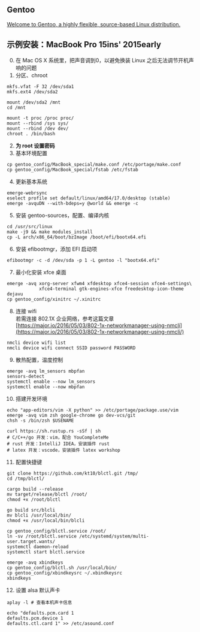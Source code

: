 ## Gentoo
[Welcome to Gentoo, a highly flexible, source-based Linux distribution.](https://gentoo.org/)

## 示例安装：MacBook Pro 15ins' 2015early 
0. 在 Mac OS X 系统里，把声音调到0，以避免换装 Linux 之后无法调节开机声响的问题
1. 分区、chroot
```
mkfs.vfat -F 32 /dev/sda1
mkfs.ext4 /dev/sda2

mount /dev/sda2 /mnt
cd /mnt

mount -t proc /proc proc/
mount --rbind /sys sys/
mount --rbind /dev dev/
chroot . /bin/bash
```
2. **为 root 设置密码**
3. 基本环境配置
```
cp gentoo_config/MacBook_special/make.conf /etc/portage/make.conf
cp gentoo_config/MacBook_special/fstab /etc/fstab
```
4. 更新基本系统
```
emerge-webrsync
eselect profile set default/linux/amd64/17.0/desktop (stable)
emerge -avquDN --with-bdeps=y @world && emerge -c
```
5. 安装 gentoo-sources，配置、编译内核
```
cd /usr/src/linux
make -j9 && make modules_install
cp -L arch/x86_64/boot/bzImage /boot/efi/bootx64.efi
```
6. 安装 efibootmgr，添加 EFI 启动项   
```
efibootmgr -c -d /dev/sda -p 1 -L gentoo -l "bootx64.efi"
```
7. 最小化安装 xfce 桌面    
```
emerge -avq xorg-server xfwm4 xfdesktop xfce4-session xfce4-settings\
			xfce4-terminal gtk-engines-xfce freedesktop-icon-theme dejavu
cp gentoo_config/xinitrc ~/.xinitrc
```
8. 连接 wifi    
若需连接 802.1X 企业网络，参考这篇文章    
[https://major.io/2016/05/03/802-1x-networkmanager-using-nmcli](https://major.io/2016/05/03/802-1x-networkmanager-using-nmcli/)     
```
nmcli device wifi list
nmcli device wifi connect SSID password PASSWORD
```
9. 散热配置，温度控制
```
emerge -avq lm_sensors mbpfan
sensors-detect
systemctl enable --now lm_sensors
systemctl enable --now mbpfan
```
10. 搭建开发环境
```
echo "app-editors/vim -X python" >> /etc/portage/package.use/vim
emerge -avq vim zsh google-chrome go dev-vcs/git
chsh -s /bin/zsh $USENAME

curl https://sh.rustup.rs -sSf | sh
# C/C++/go 开发：vim，配合 YouCompleteMe
# rust 开发：IntelliJ IDEA，安装插件 rust
# latex 开发：vscode，安装插件 latex workshop

```
11. 配置快捷键
```
git clone https://github.com/kt10/blctl.git /tmp/
cd /tmp/blctl/

cargo build --release
mv target/release/blctl /root/
chmod +x /root/blctl

go build src/blcli
mv blcli /usr/local/bin/
chmod +x /usr/local/bin/blcli

cp gentoo_config/blctl.service /root/
ln -sv /root/blctl.service /etc/systemd/system/multi-user.target.wants/
systemctl daemon-reload
systemctl start blctl.service

emerge -avq xbindkeys
cp gentoo_config/blctl.sh /usr/local/bin/
cp gentoo_config/xbindkeysrc ~/.xbindkeysrc
xbindkeys
```
12. 设置 alsa 默认声卡
```
aplay -l # 查看本机声卡信息

echo "defaults.pcm.card 1
defaults.pcm.device 1
defaults.ctl.card 1" >> /etc/asound.conf
```

